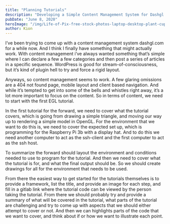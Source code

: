 ```yaml
---
title: "Planning Tutorials"
description: "Developing a Simple Content Management System for Dashgl.com: Starting with EGL Tutorials"
pubDate: "June 8, 2020"
heroImage: "/img/Life-of-Pix-free-stock-photos-laptop-desktop-plant-cup-leeroy-1600x1067-916811890.jpeg"
author: Kion
---
```


I’ve been trying to come up with a content management system dashgl.com for a while now. And I think I finally have something that might actually work. With content management i’ve always wanted something that’s simple where I can declare a few a few categories and then post a series of articles in a specific sequence. WordPress is good for stream-of-consciousness, but it’s kind of plugin hell to try and force a rigid layout.

Anyways, so content management seems to work. A few glaring omissions are a 404 not found page, mobile layout and client based navigation. And while it’s tempted to get into some of the bells and whistles right away, it’s a lot more important to focus on the content. So in terms of content, we need to start with the first EGL tutorial.

In the first tutorial for the forward, we need to cover what the tutorial covers, which is going from drawing a simple triangle, and moving our way up to rendering a simple model in OpenGL. For the environment that we want to do this is, we need to cover the expected set up, which is programming for the Raspberry Pi 3b with a display hat. And to do this we need another computer to act as the ssh-client and the first computer to act as the ssh host.

To summarize the forward should layout the environment and conditions needed to use to program for the tutorial. And then we need to cover what the tutorial is for, and what the final output should be. So we should create drawings for all for the environment that needs to be used.

From there the easiest way to get started for the tutorials themselves is to provide a framework, list the title, and provide an image for each step, and fill in a gitlab link where the tutorial code can be viewed by the person taking the tutorial. From there we should probably try and provide a summary of what will be covered in the tutorial, what parts of the tutorial are challenging and try to come up with aspects that we should either attempt to cover or not. And then we can highlights parts of the code that we want to cover, and think about if or how we want to illustrate each point.